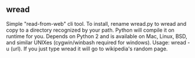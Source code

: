 ## wread
Simple "read-from-web" cli tool.
To install, rename wread.py to wread and copy to a directory recognized by your path. Python will compile it on runtime for you. 
Depends on Python 2 and is available on Mac, Linux, BSD, and similar UNIXes (cygwin/winbash required for windows).
Usage: wread -u (url).
If you just type wread it will go to wikipedia's random page.
